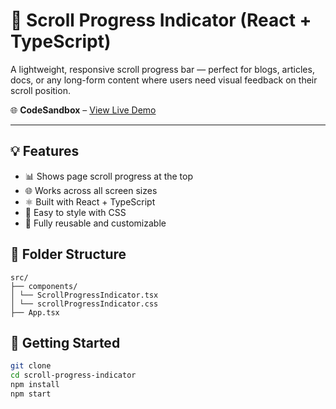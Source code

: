 # 🧭 Scroll Progress Indicator (React + TypeScript)

A lightweight, responsive scroll progress bar — perfect for blogs, articles, docs, or any long-form content where users need visual feedback on their scroll position.

🌐 **CodeSandbox** – [View Live Demo](https://codesandbox.io/p/github/shubham397/scroll-progress-indicator/main?import=true)

---

## 💡 Features

- 📊 Shows page scroll progress at the top
- 🌐 Works across all screen sizes
- ⚛️ Built with React + TypeScript
- 🎨 Easy to style with CSS
- 🧩 Fully reusable and customizable

## 📁 Folder Structure

```
src/
├── components/
│ └── ScrollProgressIndicator.tsx
│ └── scrollProgressIndicator.css
├── App.tsx

```

## 🚀 Getting Started

```bash
git clone
cd scroll-progress-indicator
npm install
npm start
```
